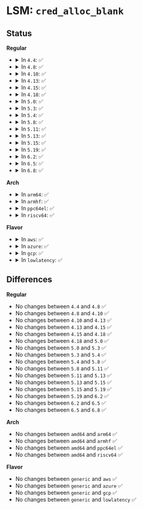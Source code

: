 # LSM: <code>cred_alloc_blank</code>

## Status
<b>Regular</b>
<ul>
<li>
<details>
<summary>In <code>4.4</code>: ✅</summary>

```c
int security_cred_alloc_blank(struct cred *cred, gfp_t gfp);
```
</details>
</li>
<li>
<details>
<summary>In <code>4.8</code>: ✅</summary>

```c
int security_cred_alloc_blank(struct cred *cred, gfp_t gfp);
```
</details>
</li>
<li>
<details>
<summary>In <code>4.10</code>: ✅</summary>

```c
int security_cred_alloc_blank(struct cred *cred, gfp_t gfp);
```
</details>
</li>
<li>
<details>
<summary>In <code>4.13</code>: ✅</summary>

```c
int security_cred_alloc_blank(struct cred *cred, gfp_t gfp);
```
</details>
</li>
<li>
<details>
<summary>In <code>4.15</code>: ✅</summary>

```c
int security_cred_alloc_blank(struct cred *cred, gfp_t gfp);
```
</details>
</li>
<li>
<details>
<summary>In <code>4.18</code>: ✅</summary>

```c
int security_cred_alloc_blank(struct cred *cred, gfp_t gfp);
```
</details>
</li>
<li>
<details>
<summary>In <code>5.0</code>: ✅</summary>

```c
int security_cred_alloc_blank(struct cred *cred, gfp_t gfp);
```
</details>
</li>
<li>
<details>
<summary>In <code>5.3</code>: ✅</summary>

```c
int security_cred_alloc_blank(struct cred *cred, gfp_t gfp);
```
</details>
</li>
<li>
<details>
<summary>In <code>5.4</code>: ✅</summary>

```c
int security_cred_alloc_blank(struct cred *cred, gfp_t gfp);
```
</details>
</li>
<li>
<details>
<summary>In <code>5.8</code>: ✅</summary>

```c
int security_cred_alloc_blank(struct cred *cred, gfp_t gfp);
```
</details>
</li>
<li>
<details>
<summary>In <code>5.11</code>: ✅</summary>

```c
int security_cred_alloc_blank(struct cred *cred, gfp_t gfp);
```
</details>
</li>
<li>
<details>
<summary>In <code>5.13</code>: ✅</summary>

```c
int security_cred_alloc_blank(struct cred *cred, gfp_t gfp);
```
</details>
</li>
<li>
<details>
<summary>In <code>5.15</code>: ✅</summary>

```c
int security_cred_alloc_blank(struct cred *cred, gfp_t gfp);
```
</details>
</li>
<li>
<details>
<summary>In <code>5.19</code>: ✅</summary>

```c
int security_cred_alloc_blank(struct cred *cred, gfp_t gfp);
```
</details>
</li>
<li>
<details>
<summary>In <code>6.2</code>: ✅</summary>

```c
int security_cred_alloc_blank(struct cred *cred, gfp_t gfp);
```
</details>
</li>
<li>
<details>
<summary>In <code>6.5</code>: ✅</summary>

```c
int security_cred_alloc_blank(struct cred *cred, gfp_t gfp);
```
</details>
</li>
<li>
<details>
<summary>In <code>6.8</code>: ✅</summary>

```c
int security_cred_alloc_blank(struct cred *cred, gfp_t gfp);
```
</details>
</li>
</ul>
<b>Arch</b>
<ul>
<li>
<details>
<summary>In <code>arm64</code>: ✅</summary>

```c
int security_cred_alloc_blank(struct cred *cred, gfp_t gfp);
```
</details>
</li>
<li>
<details>
<summary>In <code>armhf</code>: ✅</summary>

```c
int security_cred_alloc_blank(struct cred *cred, gfp_t gfp);
```
</details>
</li>
<li>
<details>
<summary>In <code>ppc64el</code>: ✅</summary>

```c
int security_cred_alloc_blank(struct cred *cred, gfp_t gfp);
```
</details>
</li>
<li>
<details>
<summary>In <code>riscv64</code>: ✅</summary>

```c
int security_cred_alloc_blank(struct cred *cred, gfp_t gfp);
```
</details>
</li>
</ul>
<b>Flavor</b>
<ul>
<li>
<details>
<summary>In <code>aws</code>: ✅</summary>

```c
int security_cred_alloc_blank(struct cred *cred, gfp_t gfp);
```
</details>
</li>
<li>
<details>
<summary>In <code>azure</code>: ✅</summary>

```c
int security_cred_alloc_blank(struct cred *cred, gfp_t gfp);
```
</details>
</li>
<li>
<details>
<summary>In <code>gcp</code>: ✅</summary>

```c
int security_cred_alloc_blank(struct cred *cred, gfp_t gfp);
```
</details>
</li>
<li>
<details>
<summary>In <code>lowlatency</code>: ✅</summary>

```c
int security_cred_alloc_blank(struct cred *cred, gfp_t gfp);
```
</details>
</li>
</ul>

## Differences
<b>Regular</b>
<ul>
<li>
No changes between <code>4.4</code> and <code>4.8</code> ✅
</li>
<li>
No changes between <code>4.8</code> and <code>4.10</code> ✅
</li>
<li>
No changes between <code>4.10</code> and <code>4.13</code> ✅
</li>
<li>
No changes between <code>4.13</code> and <code>4.15</code> ✅
</li>
<li>
No changes between <code>4.15</code> and <code>4.18</code> ✅
</li>
<li>
No changes between <code>4.18</code> and <code>5.0</code> ✅
</li>
<li>
No changes between <code>5.0</code> and <code>5.3</code> ✅
</li>
<li>
No changes between <code>5.3</code> and <code>5.4</code> ✅
</li>
<li>
No changes between <code>5.4</code> and <code>5.8</code> ✅
</li>
<li>
No changes between <code>5.8</code> and <code>5.11</code> ✅
</li>
<li>
No changes between <code>5.11</code> and <code>5.13</code> ✅
</li>
<li>
No changes between <code>5.13</code> and <code>5.15</code> ✅
</li>
<li>
No changes between <code>5.15</code> and <code>5.19</code> ✅
</li>
<li>
No changes between <code>5.19</code> and <code>6.2</code> ✅
</li>
<li>
No changes between <code>6.2</code> and <code>6.5</code> ✅
</li>
<li>
No changes between <code>6.5</code> and <code>6.8</code> ✅
</li>
</ul>
<b>Arch</b>
<ul>
<li>
No changes between <code>amd64</code> and <code>arm64</code> ✅
</li>
<li>
No changes between <code>amd64</code> and <code>armhf</code> ✅
</li>
<li>
No changes between <code>amd64</code> and <code>ppc64el</code> ✅
</li>
<li>
No changes between <code>amd64</code> and <code>riscv64</code> ✅
</li>
</ul>
<b>Flavor</b>
<ul>
<li>
No changes between <code>generic</code> and <code>aws</code> ✅
</li>
<li>
No changes between <code>generic</code> and <code>azure</code> ✅
</li>
<li>
No changes between <code>generic</code> and <code>gcp</code> ✅
</li>
<li>
No changes between <code>generic</code> and <code>lowlatency</code> ✅
</li>
</ul>
